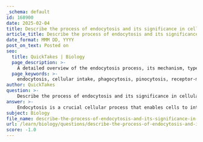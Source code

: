 ```yaml
---
_schema: default
id: 168900
date: 2025-02-04
title: Describe the process of endocytosis and its significance in cellular intake.
article_title: Describe the process of endocytosis and its significance in cellular intake.
date_format: MMM DD, YYYY
post_on_text: Posted on
seo:
  title: QuickTakes | Biology
  page_description: >-
    A detailed overview of the endocytosis process, its mechanism, types including phagocytosis and pinocytosis, and its significance for nutrient uptake, immune function, and cellular homeostasis.
  page_keywords: >-
    endocytosis, cellular intake, phagocytosis, pinocytosis, receptor-mediated endocytosis, vesicle formation, immune response, nutrient uptake, cell signaling, homeostasis
author: QuickTakes
question: >-
    Describe the process of endocytosis and its significance in cellular intake.
answer: >-
    Endocytosis is a crucial cellular process that enables cells to internalize substances from their external environment. This mechanism is particularly significant for transporting larger molecules or particles that cannot pass through the cell membrane via standard transport proteins. The process involves the engulfing of extracellular material by the cell membrane, which then forms a vesicle that brings the material into the cell's interior.\n\n### Mechanism of Endocytosis\n\n1. **Engulfing Material**: The cell membrane invaginates, or folds inward, around the extracellular material.\n2. **Vesicle Formation**: The membrane then pinches off, creating a vesicle that contains the engulfed material within the cytoplasm.\n3. **Internalization**: The vesicle can then fuse with other organelles, such as lysosomes, for further processing or degradation of the internalized material.\n\n### Types of Endocytosis\n\nThere are several mechanisms of endocytosis, including:\n\n1. **Phagocytosis (Cell Eating)**:\n   - This process involves the uptake of large particles, such as bacteria, dead cells, or cellular debris. The cell membrane extends around the particle, eventually enclosing it in a vesicle known as a phagosome. This is crucial for immune responses, as it allows immune cells to engulf and destroy pathogens.\n\n2. **Pinocytosis (Cell Drinking)**:\n   - This mechanism involves the uptake of extracellular fluid and dissolved substances. The cell membrane invaginates to form small vesicles that take in fluid and solutes, which is important for nutrient absorption and maintaining cellular function.\n\n3. **Receptor-Mediated Endocytosis**:\n   - This is a more selective form of endocytosis where cells internalize specific molecules based on their binding to receptors on the cell surface. This allows for the uptake of hormones, nutrients, and other signaling molecules in a regulated manner.\n\n### Significance of Endocytosis\n\nEndocytosis plays a vital role in various cellular functions, including:\n\n- **Nutrient Uptake**: Cells utilize endocytosis to take in essential nutrients, such as glucose and amino acids, especially when they are present in low concentrations outside the cell.\n- **Immune Response**: Phagocytosis is critical for immune cells to engulf and eliminate pathogens, thereby protecting the body from infections.\n- **Cell Signaling**: Receptor-mediated endocytosis allows cells to respond to environmental changes by internalizing signaling molecules, which can trigger specific cellular responses.\n- **Homeostasis**: By regulating the intake of substances, endocytosis helps maintain cellular homeostasis and balance.\n\nIn summary, endocytosis is a fundamental process for cellular intake of large and specific substances, enabling cells to maintain homeostasis, respond to environmental changes, and perform essential functions such as immune defense.
subject: Biology
file_name: describe-the-process-of-endocytosis-and-its-significance-in-cellular-intake.md
url: /learn/biology/questions/describe-the-process-of-endocytosis-and-its-significance-in-cellular-intake
score: -1.0
---
```


&nbsp;